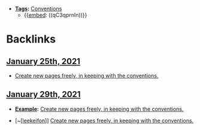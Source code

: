 - **[Tags](<Tags.md>):** [Conventions](<Conventions.md>)
    - {{[embed](<embed.md>): ((qC3qprnIn))}}

# Backlinks
## [January 25th, 2021](<January 25th, 2021.md>)
- [Create new pages freely, in keeping with the conventions.](<Create new pages freely, in keeping with the conventions..md>)

## [January 29th, 2021](<January 29th, 2021.md>)
- **[Example](<Example.md>):** [Create new pages freely, in keeping with the conventions.](<Create new pages freely, in keeping with the conventions..md>)

- [~[[leekeifon](<~[[leekeifon.md>)]] [Create new pages freely, in keeping with the conventions.](<Create new pages freely, in keeping with the conventions..md>)

